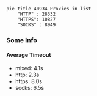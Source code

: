 
```mermaid
pie title 40934 Proxies in list
    "HTTP" : 28332
    "HTTPS": 10827
    "SOCKS" : 8949
```

### Some Info
#### Average Timeout

- mixed: 4.1s
- http: 2.3s
- https: 8.0s
- socks: 6.5s